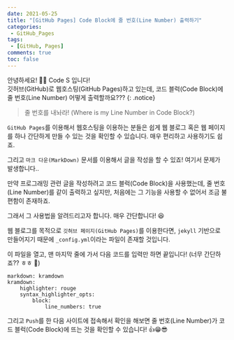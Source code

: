 ```yaml
---
date: 2021-05-25
title: "[GitHub Pages] Code Block에 줄 번호(Line Number) 출력하기"
categories:
 - GitHub_Pages
tags:
 - [GitHub, Pages]
comments: true
toc: false
---
```


안녕하세요! 🙋‍♂️ Code S 입니다! <br>
깃허브(GitHub)로 웹호스팅(GitHub Pages)하고 있는데, 코드 블럭(Code Block)에 줄 번호(Line Number) 어떻게 출력할까요???
{:  .notice}

> 줄 번호를 내놔라! (Where is my Line Number in Code Block?)

`GitHub Pages`를 이용해서 웹호스팅을 이용하는 분들은 쉽게 웹 블로그 혹은 웹 페이지를 하나 간단하게 만들 수 있는 것을 확인할 수 있습니다. 매우 편리하고 사용하기도 쉽죠.  

그리고 `마크 다운(MarkDown)` 문서를 이용해서 글을 작성을 할 수 있죠! 여기서 문제가 발생합니다..  

만약 프로그래밍 관련 글을 작성하려고 코드 블럭(Code Block)을 사용했는데, 줄 번호(Line Number)를 같이 출력하고 싶지만, 처음에는 그 기능을 사용할 수 없어서 조금 불편함이 존재하죠.  

그래서 그 사용법을 알려드리고자 합니다. 매우 간단합니다! 😆  

웹 블로그를 목적으로 `깃허브 페이지(GitHub Pages)`를 이용한다면, `jekyll` 기반으로 만들어지기 때문에 `_config.yml`이라는 파일이 존재할 것입니다.  

이 파일을 열고, 맨 마지막 줄에 가서 다음 코드를 입력만 하면 끝입니다! (너무 간단하죠?? ㅎㅎ 🤣)  

```
markdown: kramdown
kramdown:
    highlighter: rouge
    syntax_highlighter_opts:
        block:
            line_numbers: true
```

그리고 `Push`를 한 다음 사이트에 접속해서 확인을 해보면 줄 번호(Line Number)가 코드 블럭(Code Block)에 뜨는 것을 확인할 수 있습니다! 👍😁😎